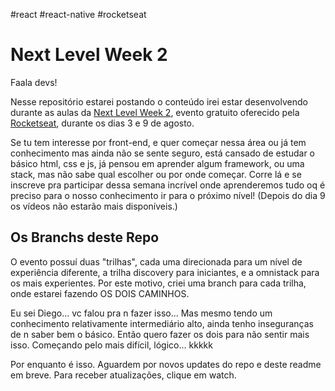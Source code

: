 \#react \#react-native \#rocketseat

# Next Level Week 2

Faala devs!

Nesse repositório estarei postando o conteúdo irei estar desenvolvendo durante as aulas da [Next Level Week 2](https://nextlevelweek.com/), evento gratuito oferecido pela [Rocketseat](https://rocketseat.com.br/), durante os dias 3 e 9 de agosto. 

Se tu tem interesse por front-end, e quer começar nessa área ou já tem conhecimento mas ainda não se sente seguro, está cansado de estudar o básico html, css e js, já pensou em aprender algum framework, ou uma stack, mas não sabe qual escolher ou por onde começar. Corre lá e se inscreve pra participar dessa semana incrível onde aprenderemos tudo oq é preciso para o nosso conhecimento ir para o próximo nível!
(Depois do dia 9 os vídeos não estarão mais disponíveis.)

## Os Branchs deste Repo

O evento possuí duas "trilhas", cada uma direcionada para um nível de experiência diferente, a trilha discovery para iniciantes, e a omnistack para os mais experientes.
Por este motivo, criei uma branch para cada trilha, onde estarei fazendo OS DOIS CAMINHOS.

Eu sei Diego... vc falou pra n fazer isso... Mas mesmo tendo um conhecimento relativamente intermediário alto, ainda tenho inseguranças de n saber bem o básico. Então quero fazer os dois para não sentir mais isso. Começando pelo mais difícil, lógico... kkkkk

Por enquanto é isso. Aguardem por novos updates do repo e deste readme em breve.
Para receber atualizações, clique em watch.
